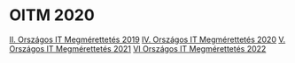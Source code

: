 # OITM 2020

[II. Országos IT Megmérettetés 2019](https://github.com/oitm2020/oitm2019/)
[IV. Országos IT Megmérettetés 2020](https://github.com/oitm2020/oitm2020/)
[V. Országos IT Megmérettetés 2021](https://github.com/oitm2020/oitm2021/)
[VI Országos IT Megmérettetés 2022](https://github.com/oitm2020/oitm2022/)
